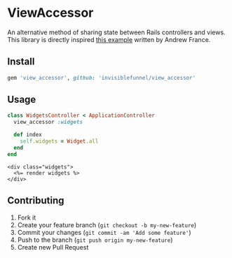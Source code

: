 # ViewAccessor

An alternative method of sharing state between Rails controllers and views. This library is directly inspired [this example](https://gist.github.com/Odaeus/5238423) written by Andrew France.

## Install

```ruby
gem 'view_accessor', github: 'invisiblefunnel/view_accessor'
```

## Usage

```ruby
class WidgetsController < ApplicationController
  view_accessor :widgets

  def index
    self.widgets = Widget.all
  end
end
```

```erb
<div class="widgets">
  <%= render widgets %>
</div>
```

## Contributing

1. Fork it
2. Create your feature branch (`git checkout -b my-new-feature`)
3. Commit your changes (`git commit -am 'Add some feature'`)
4. Push to the branch (`git push origin my-new-feature`)
5. Create new Pull Request
